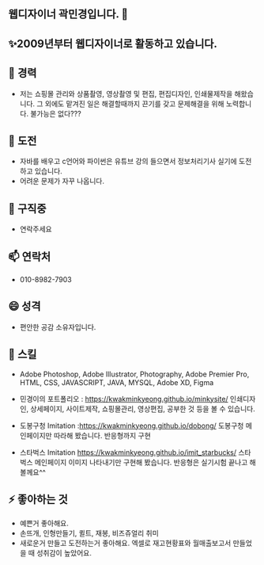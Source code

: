 
## 웹디자이너 곽민경입니다. 👋
## ✨2009년부터 웹디자이너로 활동하고 있습니다.
## 🔭 경력 
   - 저는 쇼핑몰 관리와 상품촬영, 영상촬영 및 편집, 편집디자인, 인쇄물제작을 해왔습니다.
     그 외에도 맡겨진 일은 해결할때까지 끈기를 갖고 문제해결을 위해 노력합니다.
     불가능은 없다???

## 🌱 도전 
   - 자바를 배우고 c언어와 파이썬은 유튜브 강의 들으면서 정보처리기사 실기에 도전하고 있습니다.
   - 어려운 문제가 자꾸 나옵니다.

## 👯 구직중
   - 연락주세요

## 📫 연락처
   - 010-8982-7903

## 😄 성격
   - 편안한 공감 소유자입니다.
     
## 🤔 스킬
   - Adobe Photoshop, Adobe Illustrator, Photography, Adobe Premier Pro, HTML, CSS, JAVASCRIPT, JAVA, MYSQL, Adobe XD, Figma

   - 민경이의 포트폴리오 : https://kwakminkyeong.github.io/minkysite/
                          인쇄디자인, 상세페이지, 사이트제작, 쇼핑몰관리, 영상편집, 공부한 것 등을 볼 수 있습니다. 
   - 도봉구청 Imitation :https://kwakminkyeong.github.io/dobong/
                          도봉구청 메인페이지만 따라해 봤습니다. 반응형까지 구현
   - 스타벅스 Imitation https://kwakminkyeong.github.io/imit_starbucks/
                          스타벅스 메인페이지 이미지 나타내기만 구현해 봤습니다. 반응형은 실기시험 끝나고 해볼께요^^
     
## ⚡ 좋아하는 것
   - 예쁜거 좋아해요.
   - 손뜨개, 인형만들기, 퀼트, 재봉, 비즈쥬얼리 취미
   - 새로운거 만들고 도전하는거 좋아해요. 엑셀로 재고현황표와 월매출보고서 만들었을 때 성취감이 높았어요.





<!---
kwakminkyeong/kwakminkyeong is a ✨ special ✨ repository because its `README.md` (this file) appears on your GitHub profile.
You can click the Preview link to take a look at your changes.


- 👋 Hi, I’m @kwakminkyeong
- 👀 I’m interested in ...
- 🌱 I’m currently learning ...
- 💞️ I’m looking to collaborate on ...
- 📫 How to reach me ...
- 😄 Pronouns: ...
- ⚡ Fun fact: ...
--->
